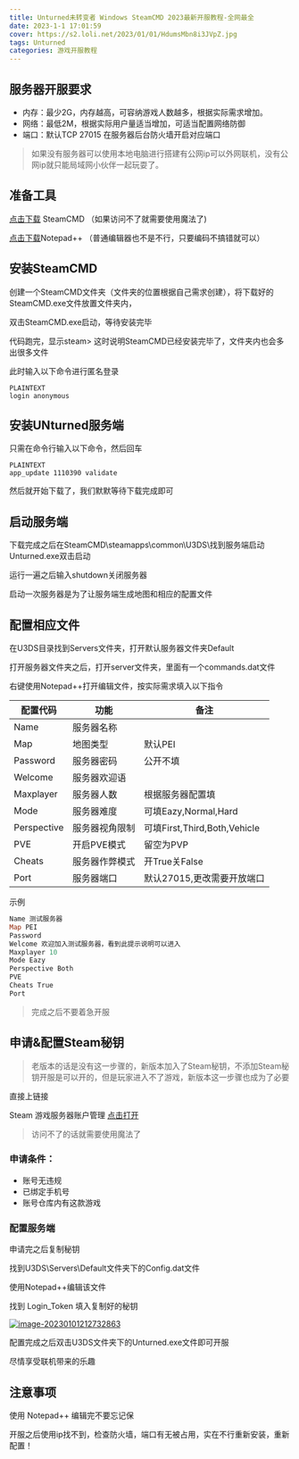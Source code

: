 ```yaml
---
title: Unturned未转变者 Windows SteamCMD 2023最新开服教程-全网最全
date: 2023-1-1 17:01:59
cover: https://s2.loli.net/2023/01/01/HdumsMbn8i3JVpZ.jpg
tags: Unturned
categories: 游戏开服教程
---
```


## 服务器开服要求

- 内存：最少2G，内存越高，可容纳游戏人数越多，根据实际需求增加。
- 网络：最低2M，根据实际用户量适当增加，可适当配置网络防御
- 端口：默认TCP 27015 在服务器后台防火墙开启对应端口

> 如果没有服务器可以使用本地电脑进行搭建有公网ip可以外网联机，没有公网ip就只能局域网小伙伴一起玩耍了。

## 准备工具

[点击下载](https://steamcdn-a.akamaihd.net/client/installer/steamcmd.zip) SteamCMD （如果访问不了就需要使用魔法了)

[点击下载](https://gsf-fl.softonic.com/3a8/2ff/6c396563e808aef56baa9e1ac9b34960d3/npp.8.1.9.Installer.exe?Expires=1637759025&Signature=f8fb1aaa36e1203e3d7094c455eea099b751b5c2&url=https://notepad-plus.en.softonic.com&Filename=npp.8.1.9.Installer.exe)Notepad++ （普通编辑器也不是不行，只要编码不搞错就可以）

## 安装SteamCMD

创建一个SteamCMD文件夹（文件夹的位置根据自己需求创建），将下载好的SteamCMD.exe文件放置文件夹内，

双击SteamCMD.exe启动，等待安装完毕

代码跑完，显示steam> 这时说明SteamCMD已经安装完毕了，文件夹内也会多出很多文件

此时输入以下命令进行匿名登录

```
PLAINTEXT
login anonymous
```

## 安装UNturned服务端

只需在命令行输入以下命令，然后回车

```
PLAINTEXT
app_update 1110390 validate
```

然后就开始下载了，我们默默等待下载完成即可

## 启动服务端

下载完成之后在SteamCMD\steamapps\common\U3DS\找到服务端启动Unturned.exe双击启动

运行一遍之后输入shutdown关闭服务器

启动一次服务器是为了让服务端生成地图和相应的配置文件

## 配置相应文件

在U3DS目录找到Servers文件夹，打开默认服务器文件夹Default

打开服务器文件夹之后，打开server文件夹，里面有一个commands.dat文件

右键使用Notepad++打开编辑文件，按实际需求填入以下指令

| 配置代码    | 功能           | 备注                         |
| ----------- | -------------- | ---------------------------- |
| Name        | 服务器名称     |                              |
| Map         | 地图类型       | 默认PEI                      |
| Password    | 服务器密码     | 公开不填                     |
| Welcome     | 服务器欢迎语   |                              |
| Maxplayer   | 服务器人数     | 根据服务器配置填             |
| Mode        | 服务器难度     | 可填Eazy,Normal,Hard         |
| Perspective | 服务器视角限制 | 可填First,Third,Both,Vehicle |
| PVE         | 开启PVE模式    | 留空为PVP                    |
| Cheats      | 服务器作弊模式 | 开True关False                |
| Port        | 服务器端口     | 默认27015,更改需要开放端口   |

示例

```DART
Name 测试服务器
Map PEI
Password 
Welcome 欢迎加入测试服务器，看到此提示说明可以进入
Maxplayer 10
Mode Eazy
Perspective Both
PVE
Cheats True
Port
```

> 完成之后不要着急开服

## 申请&配置Steam秘钥

> 老版本的话是没有这一步骤的，新版本加入了Steam秘钥，不添加Steam秘钥开服是可以开的，但是玩家进入不了游戏，新版本这一步骤也成为了必要

直接上链接

Steam 游戏服务器账户管理 [点击打开](https://steamcommunity.com/dev/managegameservers)

> 访问不了的话就需要使用魔法了

### 申请条件：

- 账号无违规
- 已绑定手机号
- 账号仓库内有这款游戏

### 配置服务端

申请完之后复制秘钥

找到U3DS\Servers\Default文件夹下的Config.dat文件

使用Notepad++编辑该文件

找到 Login_Token 填入复制好的秘钥

[![image-20230101212732863](https://s2.loli.net/2023/01/01/kVA9q2zBYwdonJ3.png)](https://s2.loli.net/2023/01/01/kVA9q2zBYwdonJ3.png)

配置完成之后双击U3DS文件夹下的Unturned.exe文件即可开服

尽情享受联机带来的乐趣

## 注意事项

使用 Notepad++ 编辑完不要忘记保

开服之后使用ip找不到，检查防火墙，端口有无被占用，实在不行重新安装，重新配置！
